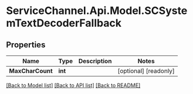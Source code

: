 # ServiceChannel.Api.Model.SCSystemTextDecoderFallback

## Properties

Name | Type | Description | Notes
------------ | ------------- | ------------- | -------------
**MaxCharCount** | **int** |  | [optional] [readonly] 

[[Back to Model list]](../README.md#documentation-for-models) [[Back to API list]](../README.md#documentation-for-api-endpoints) [[Back to README]](../README.md)

